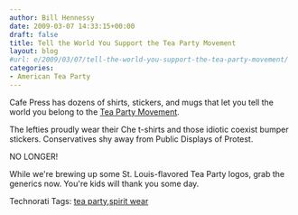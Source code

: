 ```yaml
---
author: Bill Hennessy
date: 2009-03-07 14:33:15+00:00
draft: false
title: Tell the World You Support the Tea Party Movement
layout: blog
#url: e/2009/03/07/tell-the-world-you-support-the-tea-party-movement/
categories:
- American Tea Party
---
```


Cafe Press has dozens of shirts, stickers, and mugs that let you tell the world you belong to the [Tea Party Movement](https://sites.google.com/a/stlouisteaparty.com/tax-day/).

The lefties proudly wear their Che t-shirts and those idiotic coexist bumper stickers. Conservatives shy away from Public Displays of Protest.

NO LONGER!

While we're brewing up some St. Louis-flavored Tea Party logos, grab the generics now. You're kids will thank you some day.

Technorati Tags: [tea party](https://technorati.com/tags/tea%20party),[spirit wear](https://technorati.com/tags/spirit%20wear)

